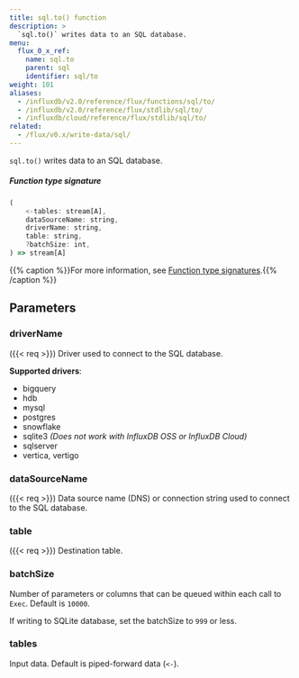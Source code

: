 ```yaml
---
title: sql.to() function
description: >
  `sql.to()` writes data to an SQL database.
menu:
  flux_0_x_ref:
    name: sql.to
    parent: sql
    identifier: sql/to
weight: 101
aliases:
  - /influxdb/v2.0/reference/flux/functions/sql/to/
  - /influxdb/v2.0/reference/flux/stdlib/sql/to/
  - /influxdb/cloud/reference/flux/stdlib/sql/to/
related:
  - /flux/v0.x/write-data/sql/
---
```


<!------------------------------------------------------------------------------

IMPORTANT: This page was generated from comments in the Flux source code. Any
edits made directly to this page will be overwritten the next time the
documentation is generated. 

To make updates to this documentation, update the function comments above the
function definition in the Flux source code:

https://github.com/influxdata/flux/blob/master/stdlib/sql/sql.flux#L176-L182

Contributing to Flux: https://github.com/influxdata/flux#contributing
Fluxdoc syntax: https://github.com/influxdata/flux/blob/master/docs/fluxdoc.md

------------------------------------------------------------------------------->

`sql.to()` writes data to an SQL database.



##### Function type signature

```js
(
    <-tables: stream[A],
    dataSourceName: string,
    driverName: string,
    table: string,
    ?batchSize: int,
) => stream[A]
```

{{% caption %}}For more information, see [Function type signatures](/flux/v0.x/function-type-signatures/).{{% /caption %}}

## Parameters

### driverName
({{< req >}})
Driver used to connect to the SQL database.

**Supported drivers**:
- bigquery
- hdb
- mysql
- postgres
- snowflake
- sqlite3 _(Does not work with InfluxDB OSS or InfluxDB Cloud)_
- sqlserver
- vertica, vertigo

### dataSourceName
({{< req >}})
Data source name (DNS) or connection string used
to connect to the SQL database.



### table
({{< req >}})
Destination table.



### batchSize

Number of parameters or columns that can be queued within each
call to `Exec`. Default is `10000`.

If writing to SQLite database, set the batchSize to `999` or less.

### tables

Input data. Default is piped-forward data (`<-`).



